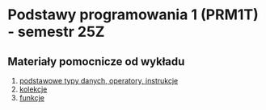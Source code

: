 # Podstawy programowania 1 (PRM1T) - semestr 25Z

## Materiały pomocnicze od wykładu
1. [podstawowe typy danych, operatory, instrukcje](https://github.com/andrzej-buchowicz/PRM1T-25Z/blob/main/01-typy_danych_operatory_instrukcje.ipynb)
2. [kolekcje](https://github.com/andrzej-buchowicz/PRM1T-25Z/blob/main/02-kolekcje.ipynb)
3. [funkcje](https://github.com/andrzej-buchowicz/PRM1T-25Z/blob/main/03-funkcje.ipynb)
